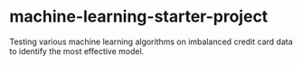# machine-learning-starter-project
Testing various machine learning algorithms on imbalanced credit card data to identify the most effective model.
